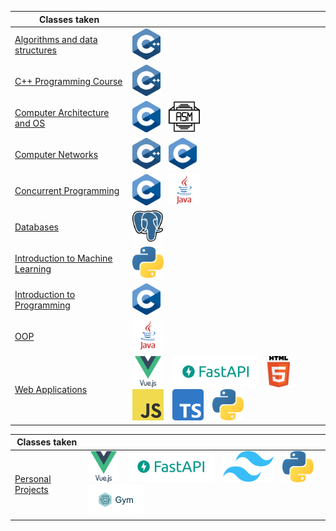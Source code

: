 | Classes taken                                                                                                                                            |                                                                                                                                                                                                                                                                                                                                                                                                                                                                                                         |
|----------------------------------------------------------------------------------------------------------------------------------------------------------|---------------------------------------------------------------------------------------------------------------------------------------------------------------------------------------------------------------------------------------------------------------------------------------------------------------------------------------------------------------------------------------------------------------------------------------------------------------------------------------------------------|
| <a href="https://github.com/AleksanderWojsz/Finished_Projects/tree/master/Algorithms%20and%20data%20structures" target="_blank">Algorithms and data structures</a>                  | <img src="imgs/img_cpp.png" style="height:50px; width:auto; margin-right:10px;">                                                                                                                                                                                                                                                                                                                                                                                                                        |
| <a href="https://github.com/AleksanderWojsz/Finished_Projects/tree/master/C%2B%2B%20Programming%20Course" target="_blank">C++ Programming Course</a>                                | <img src="imgs/img_cpp.png" style="height:50px; width:auto; margin-right:10px;">                                                                                                                                                                                                                                                                                                                                                                                                                        |
| <a href="https://github.com/AleksanderWojsz/Finished_Projects/tree/master/Computer%20Architecture%20and%20Operating%20Systems" target="_blank">Computer Architecture and OS</a><br> | <img src="imgs/img_c.png" style="height:50px; width:auto; margin-right:10px;"> <img src="imgs/img_asm.png" style="height:50px; width:auto; margin-right:10px;">                                                                                                                                                                                                                                                                                                                                         |
| <a href="https://github.com/AleksanderWojsz/Finished_Projects/tree/master/Computer%20Networks" target="_blank">Computer Networks</a><br>                                            | <img src="imgs/img_cpp.png" style="height:50px; width:auto; margin-right:10px;">   <img src="imgs/img_c.png" style="height:50px; width:auto; margin-right:10px;">                                                                                                                                                                                                                                                                                                                                       |
| <a href="https://github.com/AleksanderWojsz/Finished_Projects/tree/master/Concurrent%20programming" target="_blank">Concurrent Programming</a><br>                                  | <img src="imgs/img_c.png" style="height:50px; width:auto; margin-right:10px;"> <img src="imgs/img_java.png" style="height:50px; width:auto; margin-right:10px;">                                                                                                                                                                                                                                                                                                                                        |
| <a href="https://github.com/AleksanderWojsz/Finished_Projects/tree/master/Databases" target="_blank">Databases</a><br>                                                              | <img src="imgs/img_postgresql.png" style="height:50px; width:auto; margin-right:10px;">                                                                                                                                                                                                                                                                                                                                                                                                                     |
| <a href="https://github.com/AleksanderWojsz/Finished_Projects/tree/master/Introduction%20to%20Machine%20Learning" target="_blank">Introduction to Machine Learning</a><br>          | <img src="imgs/img_py.png" style="height:50px; width:auto; margin-right:10px;">                                                                                                                                                                                                                                                                                                                                                                                                                         |
| <a href="https://github.com/AleksanderWojsz/Finished_Projects/tree/master/Introduction%20to%20programming" target="_blank">Introduction to Programming</a>                          | <img src="imgs/img_c.png" style="height:50px; width:auto; margin-right:10px;">                                                                                                                                                                                                                                                                                                                                                                                                                          |
| <a href="https://github.com/AleksanderWojsz/Finished_Projects/tree/master/Object%20Oriented%20Programming" target="_blank">OOP</a>                                                  | <img src="imgs/img_java.png" style="height:50px; width:auto; margin-right:10px;">                                                                                                                                                                                                                                                                                                                                                                                                                       |
| <a href="https://github.com/AleksanderWojsz/Finished_Projects/tree/master/Web%20Applications" target="_blank">Web Applications</a>                                                  | <img src="imgs/img_vue.png" style="height:50px; width:auto; margin-right:10px;"> <img src="imgs/img_fastapi.png" style="height:50px; width:auto; margin-right:10px;"> <img src="imgs/img_html.png" style="height:50px; width:auto; margin-right:10px;"> <img src="imgs/img_js.png" style="height:50px; width:auto; margin-right:10px;"> <img src="imgs/img_ts.png" style="height:50px; width:auto; margin-right:10px;"> <img src="imgs/img_py.png" style="height:50px; width:auto; margin-right:10px;"> |

| Classes taken                                                                                                                                            |                                                                                                                                                                                                                                                                                                                                                                                                                                                                                                         |
|----------------------------------------------------------------------------------------------------------------------------------------------------------|---------------------------------------------------------------------------------------------------------------------------------------------------------------------------------------------------------------------------------------------------------------------------------------------------------------------------------------------------------------------------------------------------------------------------------------------------------------------------------------------------------|
| <a href="https://github.com/AleksanderWojsz/Finished_Projects/tree/master/Personal%20Projects" target="_blank">Personal Projects</a>                    | <img src="imgs/img_vue.png" style="height:50px; width:auto; margin-right:10px;"> <img src="imgs/img_fastapi.png" style="height:50px; width:auto; margin-right:10px;"> <img src="imgs/img_tailwind.png" style="height:50px; width:auto; margin-right:10px;">  <img src="imgs/img_py.png" style="height:50px; width:auto; margin-right:10px;"> <img src="imgs/img_openai_gym.png" style="height:50px; width:auto; margin-right:10px;"> |
